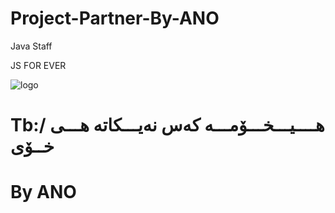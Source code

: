 # Project-Partner-By-ANO

Java Staff 

JS FOR EVER

![logo](https://cdn.discordapp.com/attachments/887255527422312461/887255554509123623/image0.gif)

# Tb:/ هــــیـــخـــۆمـــە کەس نەیـــکاتە هـــی خــۆی

# By ANO
